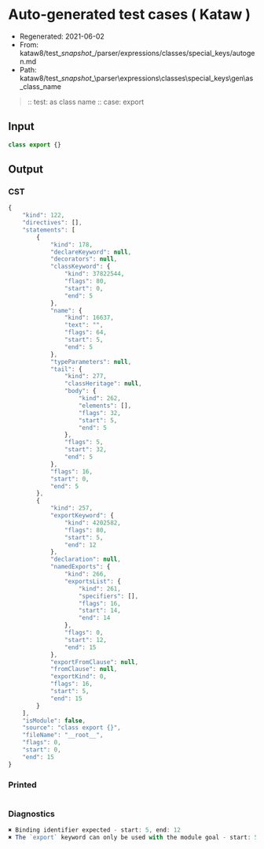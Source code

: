 # Auto-generated test cases ( Kataw )
- Regenerated: 2021-06-02
- From: kataw8/test\__snapshot__/parser/expressions/classes/special_keys/autogen.md
- Path: kataw8/test\__snapshot__\parser\expressions\classes\special_keys\gen\as_class_name
> :: test: as class name
> :: case: export
## Input

`````js
class export {}
`````
## Output

### CST

```javascript
{
    "kind": 122,
    "directives": [],
    "statements": [
        {
            "kind": 178,
            "declareKeyword": null,
            "decorators": null,
            "classKeyword": {
                "kind": 37822544,
                "flags": 80,
                "start": 0,
                "end": 5
            },
            "name": {
                "kind": 16637,
                "text": "",
                "flags": 64,
                "start": 5,
                "end": 5
            },
            "typeParameters": null,
            "tail": {
                "kind": 277,
                "classHeritage": null,
                "body": {
                    "kind": 262,
                    "elements": [],
                    "flags": 32,
                    "start": 5,
                    "end": 5
                },
                "flags": 5,
                "start": 32,
                "end": 5
            },
            "flags": 16,
            "start": 0,
            "end": 5
        },
        {
            "kind": 257,
            "exportKeyword": {
                "kind": 4202582,
                "flags": 80,
                "start": 5,
                "end": 12
            },
            "declaration": null,
            "namedExports": {
                "kind": 266,
                "exportsList": {
                    "kind": 261,
                    "specifiers": [],
                    "flags": 16,
                    "start": 14,
                    "end": 14
                },
                "flags": 0,
                "start": 12,
                "end": 15
            },
            "exportFromClause": null,
            "fromClause": null,
            "exportKind": 0,
            "flags": 16,
            "start": 5,
            "end": 15
        }
    ],
    "isModule": false,
    "source": "class export {}",
    "fileName": "__root__",
    "flags": 0,
    "start": 0,
    "end": 15
}
```

### Printed

```javascript

```

### Diagnostics

```javascript
✖ Binding identifier expected - start: 5, end: 12
✖ The `export` keyword can only be used with the module goal - start: 5, end: 12

```

